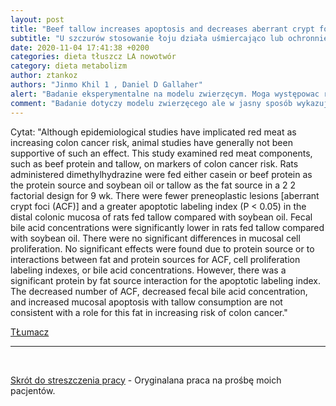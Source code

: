 ```yaml
---
layout: post
title: "Beef tallow increases apoptosis and decreases aberrant crypt foci formation relative to soybean oil in rat colon"
subtitle: "U szczurów stosowanie łoju działa uśmiercająco lub ochronnie na komórki zmienione nowotworowo. Oleje roślinne nie maja takich właściwości"
date: 2020-11-04 17:41:38 +0200
categories: dieta tłuszcz LA nowotwór
category: dieta metabolizm
author: ztankoz
authors: "Jinmo Khil 1 , Daniel D Gallaher"
alert: "Badanie eksperymentalne na modelu zwierzęcym. Moga występowac różnice gatunkowe. Nie powinno byc wprost odnoszone do ludzi."
comment: "Badanie dotyczy modelu zwierzęcego ale w jasny sposób wykazuje różnicę pomiędzy ochronnym działaniem tłuszczy zwierzęcych w stosunku do roślinnych w prewencji zmian nowotworowych. Wyniki są odwróceniem badań epidemiologicznych, które same w sobie mają nikłą siłę dowodową. Zestawiając te wyniki z wiedzą o mechanizmach działania tłuszczy roślinnych a w szególności produktach rozpadu na substancje pronowotworowe, wnioski nie sa zaskoczeniem."
---
```


Cytat: "Although epidemiological studies have implicated red meat as increasing colon cancer risk, animal studies have generally not been supportive of such an effect. This study examined red meat components, such as beef protein and tallow, on markers of colon cancer risk. Rats administered dimethylhydrazine were fed either casein or beef protein as the protein source and soybean oil or tallow as the fat source in a 2 2 factorial design for 9 wk. There were fewer preneoplastic lesions [aberrant crypt foci (ACF)] and a greater apoptotic labeling index (P < 0.05) in the distal colonic mucosa of rats fed tallow compared with soybean oil. Fecal bile acid concentrations were significantly lower in rats fed tallow compared with soybean oil. There were no significant differences in mucosal cell proliferation. No significant effects were found due to protein source or to interactions between fat and protein sources for ACF, cell proliferation labeling indexes, or bile acid concentrations. However, there was a significant protein by fat source interaction for the apoptotic labeling index. The decreased number of ACF, decreased fecal bile acid concentration, and increased mucosal apoptosis with tallow consumption are not consistent with a role for this fat in increasing risk of colon cancer."

[TŁumacz](<https://www.deepl.com/translator#en/pl/Although%20epidemiological%20studies%20have%20implicated%20red%20meat%20as%20increasing%20colon%20cancer%20risk%2C%20animal%20studies%20have%20generally%20not%20been%20supportive%20of%20such%20an%20effect.%20This%20study%20examined%20red%20meat%20components%2C%20such%20as%20beef%20protein%20and%20tallow%2C%20on%20markers%20of%20colon%20cancer%20risk.%20Rats%20administered%20dimethylhydrazine%20were%20fed%20either%20casein%20or%20beef%20protein%20as%20the%20protein%20source%20and%20soybean%20oil%20or%20tallow%20as%20the%20fat%20source%20in%20a%202%202%20factorial%20design%20for%209%20wk.%20There%20were%20fewer%20preneoplastic%20lesions%20%5Baberrant%20crypt%20foci%20(ACF)%5D%20and%20a%20greater%20apoptotic%20labeling%20index%20(P%20%3C%200.05)%20in%20the%20distal%20colonic%20mucosa%20of%20rats%20fed%20tallow%20compared%20with%20soybean%20oil.%20Fecal%20bile%20acid%20concentrations%20were%20significantly%20lower%20in%20rats%20fed%20tallow%20compared%20with%20soybean%20oil.%20There%20were%20no%20significant%20differences%20in%20mucosal%20cell%20proliferation.%20No%20significant%20effects%20were%20found%20due%20to%20protein%20source%20or%20to%20interactions%20between%20fat%20and%20protein%20sources%20for%20ACF%2C%20cell%20proliferation%20labeling%20indexes%2C%20or%20bile%20acid%20concentrations.%20However%2C%20there%20was%20a%20significant%20protein%20by%20fat%20source%20interaction%20for%20the%20apoptotic%20labeling%20index.%20The%20decreased%20number%20of%20ACF%2C%20decreased%20fecal%20bile%20acid%20concentration%2C%20and%20increased%20mucosal%20apoptosis%20with%20tallow%20consumption%20are%20not%20consistent%20with%20a%20role%20for%20this%20fat%20in%20increasing%20risk%20of%20colon%20cancer.>)

<hr>
<br>

[Skrót do streszczenia pracy](https://pubmed.ncbi.nlm.nih.gov/15572298/) - Oryginalana praca na prośbę moich pacjentów.
